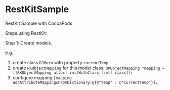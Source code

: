 RestKitSample
=============

RestKit Sample with CocoaPods

Steps using RestKit:

Step 1: Create models.

e.g.

  1. create class `DJMain` with property `currentTemp`.
  2. create `RKObjectMapping` for this model class.
  `RKObjectMapping *mapping = [[RKObjectMapping alloc] initWithClass:[self class]];`
  3. configure mapping
  `[mapping addAttributeMappingsFromDictionary:@{@"temp" : @"currentTemp"}];`
